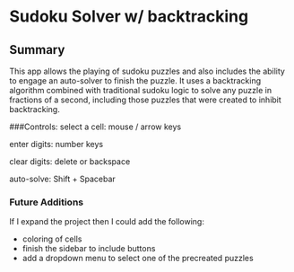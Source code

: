 # Sudoku Solver w/ backtracking

## Summary
This app allows the playing of sudoku puzzles and also includes the ability to engage an auto-solver to finish the 
puzzle. It uses a backtracking algorithm combined with traditional sudoku logic to solve any puzzle in fractions of a second, 
including those puzzles that were created to inhibit backtracking.

###Controls:
select a cell: mouse / arrow keys

enter digits: number keys 

clear digits: delete or backspace

auto-solve: Shift + Spacebar


### Future Additions
If I expand the project then I could add the following:

+ coloring of cells
+ finish the sidebar to include buttons
+ add a dropdown menu to select one of the precreated puzzles

